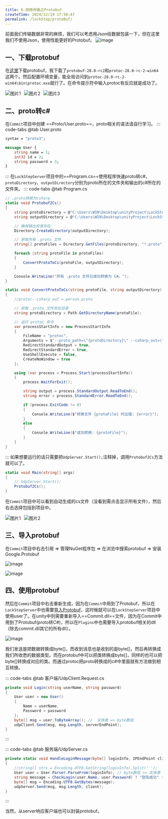```yaml
---
title: 6.网络传输之Protobuf
createTime: 2024/12/19 17:50:47
permalink: /lockStep/protoBuf/
---
```


前面我们传输数据非常的麻烦，我们可以考虑用Json给数据包装一下，但在这里我们不使用Json，使用性能更好的Protobuf。
![image](https://oss.dyx666.icu/image/proto.png)

## 一、下载protobuf
在[这里](https://github.com/protocolbuffers/protobuf/releases)下载protobuf，我下载了`protobuf-28.0-rc2`和`protoc-28.0-rc-2-win64`这两个。然后配置环境变量，能全局访问到`protoc-28.0-rc-2-win64\bin\protoc.exe`就行了。在命令提示符中输入protoc有反应就是成功了。

<div style="display: flex;width: 240px;" class="left2">
  <img src="https://oss.dyx666.icu/image/server/proto/protoHj1.png" alt="图片1" style="margin-right: 10px;"/>
  <img src="https://oss.dyx666.icu/image/server/proto/protoHj2.png" alt="图片2" style="margin-right: 10px;"/>
  <img src="https://oss.dyx666.icu/image/server/proto/protoHj3.png" alt="图片3" />
</div>

## 二、proto转c#
在`Commit`项目中创建 ==Proto/User.proto==，proto相关的语法请自行学习。
::: code-tabs
@tab User.proto
``` protobuf
syntax = "proto3";

message User {
    string name = 1;
    int32 id = 2;
    string password = 3;
}
```
:::
在`LockStepServer`项目中的==Program.cs==使用程序快速proto转c#，`protoDirectory`、`outputDirectory`分别为proto所在的文件夹和输出的c#所在的文件夹。
::: code-tabs
@tab Program.cs
``` c#
// .proto转换为csharp
static void Protobuf2Cs()
{
    string protoDirectory = @"C:\Users\WIN\Desktop\unityProject\LockStepServer\Commit\Proto"; // 替换为你的.proto文件目录路径
    string outputDirectory = @"C:\Users\WIN\Desktop\unityProject\LockStepServer\Commit\Proto\output"; // 替换为输出目录

    // 确保输出目录存在
    Directory.CreateDirectory(outputDirectory);

    // 获取所有 .proto 文件
    string[] protoFiles = Directory.GetFiles(protoDirectory, "*.proto");

    foreach (string protoFile in protoFiles)
    {
        ConvertProtoToCs(protoFile, outputDirectory);
    }

    Console.WriteLine("所有 .proto 文件已成功转换为 C#。");
}

static void ConvertProtoToCs(string protoFile, string outputDirectory)
{
    //protoc--csharp_out =.person.proto

    // 获取 .proto 文件所在目录
    string protoDirectory = Path.GetDirectoryName(protoFile);

    // 运行 protoc 命令
    var processStartInfo = new ProcessStartInfo
    {
        FileName = "protoc",
        Arguments = $"--proto_path=\"{protoDirectory}\" --csharp_out=\"{outputDirectory}\" \"{protoFile}\"",
        RedirectStandardOutput = true,
        RedirectStandardError = true,
        UseShellExecute = false,
        CreateNoWindow = true
    };

    using (var process = Process.Start(processStartInfo))
    {
        process.WaitForExit();

        string output = process.StandardOutput.ReadToEnd();
        string error = process.StandardError.ReadToEnd();

        if (process.ExitCode != 0)
        {
            Console.WriteLine($"转换文件 {protoFile} 时出错: {error}");
        }
        else
        {
            Console.WriteLine($"成功转换: {protoFile}");
        }
    }
}
```
:::
如果想要运行的话只需要把`UdpServer.Start();`注释掉，调用`Protobuf2Cs`方法就可以了。
``` c#
static void Main(string[] args)
{
    // UdpServer.Start();
    Protobuf2Cs();
}
```
在`Commit`项目中可以看到自动生成的cs文件（没看到需点击显示所有文件），然后右击选择包括到项目中。
<div style="display: flex;width: 340px;" class="left2">
  <img src="https://oss.dyx666.icu/image/server/proto/showCs.png" alt="图片1" style="margin-right: 10px;"/>
  <img src="https://oss.dyx666.icu/image/server/proto/showCs2.png" alt="图片2" style="margin-right: 10px;"/>
</div>

## 三、导入protobuf
在`Commit`项目中右击引用 => 管理NuGet程序包 => 在浏览中搜索protobuf => 安装Google.Protobuf

![image](https://oss.dyx666.icu/image/server/proto/addNuget.png)

![image](https://oss.dyx666.icu/image/server/proto/lookNuget.png)

## 四、使用protobuf
然后在`Commit`项目中右击重新生成，因为在`Commit`中用到了Protobuf，所以在`LockStepServer`中也需要[导入Protobuf](#三、导入protobuf)，这时候就可以在`LockStepServer`项目中使用user了。在unity中则需要重新导入==Commit.dll==文件，因为在Commit中用到了Protobuf(proto转C#)，所以在`Plugins`中也需要导入protobuf相关的dll（除去commit.dll其它的所有dll）。

![image](https://oss.dyx666.icu/image/server/proto/unityDll.png)

我们发送是把数据转换成byte[]，而收到消息也是收到的是byte[]，然后再转换成我们所收悉的数据类型。而在protobuf中可以把类转换成byte[]，同样的也可以把byte[]转换成对应的类。而通过protoc把proto转换成的c#中里面就有方法做到相互转换。

::: code-tabs
@tab 客户端/UdpClient.Request.cs
``` c#
private void Login(string userName, string password)
{
    User user = new User()
    {
        Name = userName,
        Password = password
    };
    byte[] msg = user.ToByteArray(); //  实体类 => byte数组
    udpClient.Send(msg, msg.Length, serverEndPoint);
}
```
:::

::: code-tabs
@tab 服务端/UdpServer.cs
``` c#
private static void HandleLoginMessage(byte[] loginInfo, IPEndPoint client)
{
    //string[] strs = Encoding.UTF8.GetString(loginInfo).Split(' ');
    User user = User.Parser.ParseFrom(loginInfo); // byte数组 => 实体类
    string message = CheckLogin(user.Name, user.Password) ? "登陆成功" : "用户名或密码错误";
    byte[] msg = Encoding.UTF8.GetBytes(message);
    udpServer.Send(msg, msg.Length, client);
}
```
:::

当然，从server响应客户端也可以封装protobuf。
